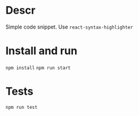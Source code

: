 # Descr
Simple code snippet. Use `react-syntax-highlighter`

# Install and run

`npm install`
`npm run start`

# Tests

`npm run test`
